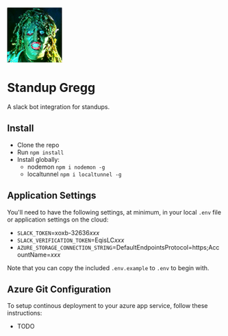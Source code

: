 ![Alt text](public/images/gregg.png?raw=true "Old Gregg")

# Standup Gregg
A slack bot integration for standups.

## Install

- Clone the repo
- Run `npm install`
- Install globally:
    - nodemon `npm i nodemon -g`
    - localtunnel `npm i localtunnel -g`

## Application Settings

You'll need to have the following settings, at minimum, in your local `.env` file or application settings on the cloud:

- `SLACK_TOKEN`=xoxb-32636*xxx*
- `SLACK_VERIFICATION_TOKEN`=EqisLC*xxx*
- `AZURE_STORAGE_CONNECTION_STRING`=DefaultEndpointsProtocol=https;AccountName=*xxx*

Note that you can copy the included `.env.example` to `.env` to begin with.

## Azure Git Configuration

To setup continous deployment to your azure app service, follow these instructions:

- TODO